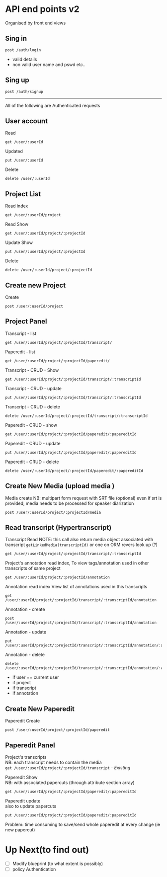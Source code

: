 <!-- api_end_points_v2.md -->
# API end points v2
Organised by front end views

## Sing in
```
post /auth/login
```

- valid details
- non valid user name and pswd etc..

## Sing up

```
post /auth/signup
```

----
All of the following are Authenticated requests


## User account

Read
```
get /user/:userId
```
Updated
```
put /user/:userId
```
Delete
```
delete /user/:userId
```

## Project List
Read index
```
get /user/:userId/project
```
Read Show
```
get /user/:userId/project/:projectId
```
Update Show
```
put /user/:userId/project/:projectId
```
Delete
```
delete /user/:userId/project/:projectId
```

<!-- add other users to a project
```
put api/v1/user/:userId/project/:projectId
```
privilidges?
-->

## Create new Project
Create
```
post /user/:userId/project
```

## Project Panel
Transcript - list
```
get /user/:userId/project/:projectId/transcript/
```
Paperedit - list
```
get /user/:userId/project/:projectId/paperedit/
```

Transcript - CRUD - Show
```
get /user/:userId/project/:projectId/transcript/:transcriptId
```
Transcript - CRUD - update
```
put /user/:userId/project/:projectId/transcript/:transcriptId
```
Transcript - CRUD - delete
```
delete /user/:userId/project/:projectId/transcript/:transcriptId
```

Paperedit - CRUD - show
```
get /user/:userId/project/:projectId/paperedit/:papereditId
```
Paperedit - CRUD - update
```
put /user/:userId/project/:projectId/paperedit/:papereditId
```
Paperedit - CRUD - delete
```
delete /user/:userId/project/:projectId/paperedit/:papereditId
```

## Create New Media (upload media )
Media create
NB: multipart form request with SRT file (optional)
even if srt is provided, media needs to be processed for speaker diarization
```
post /user/:userId/project/:projectId/media
```



## Read transcript (Hypertranscript)
Transcript Read
NOTE: this call also return media object associated with transcript
`getLinkedMedia(transcriptId)` or one on ORM revers look up (?)
```
get /user/:userId/project/:projectId/transcript/:transcriptId
```
Project's annotation read index,
To view tags/annotation used in other transcripts of same project
```
get /user/:userId/project/:projectId/annotation
```
Annotation read index
View list of annotations used in this transcripts
```
get /user/:userId/project/:projectId/transcript/:transcriptId/annotation
```
Annotation - create
```
post /user/:userId/project/:projectId/transcript/:transcriptId/annotation
```
Annotation - update
```
put /user/:userId/project/:projectId/transcript/:transcriptId/annotation/:annotationId
```
Annotation - delete
```
delete /user/:userId/project/:projectId/transcript/:transcriptId/annotation/:annotationId
```
- if user == current user
- if project
- if transcript
- if annotation

## Create New Paperedit
Paperedit Create
```
post /user/:userId/project/:projectId/paperedit
```

## Paperedit Panel
Project's transcripts   
NB: each transcript needs to contain the media  
`get /user/:userId/project/:projectId/transcript` - *Existing*


Paperedit Show      
NB: with associated papercuts (through attribute section array)
```
get /user/:userId/project/:projectId/paperedit/:papereditId
```

Paperedit update   
also to update papercuts
 <!--TODO: delete papercut as separate model, and add regex to validate papercut as "virtual model" inside paperedit   -->
```
put /user/:userId/project/:projectId/paperedit/:papereditId
```

Problem: time consuming to save/send whole paperedit at every change (ie new papercut)
<!-- ```
put /user/:userId/project/:projectId/paperedit/:papereditId/section/:id
``` -->



# Up Next(to find out)
-[ ] Modify blueprint (to what extent is possibly)
-[ ] policy Authentication
